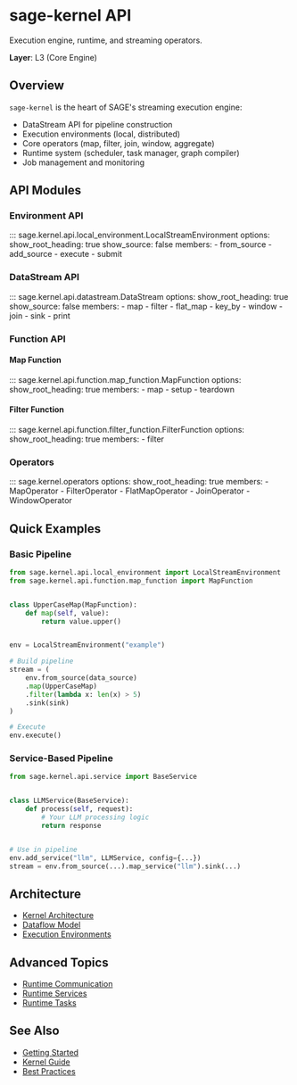 # sage-kernel API

Execution engine, runtime, and streaming operators.

**Layer**: L3 (Core Engine)

## Overview

`sage-kernel` is the heart of SAGE's streaming execution engine:

- DataStream API for pipeline construction
- Execution environments (local, distributed)
- Core operators (map, filter, join, window, aggregate)
- Runtime system (scheduler, task manager, graph compiler)
- Job management and monitoring

## API Modules

### Environment API

::: sage.kernel.api.local_environment.LocalStreamEnvironment options: show_root_heading: true
show_source: false members: - from_source - add_source - execute - submit

### DataStream API

::: sage.kernel.api.datastream.DataStream options: show_root_heading: true show_source: false
members: - map - filter - flat_map - key_by - window - join - sink - print

### Function API

#### Map Function

::: sage.kernel.api.function.map_function.MapFunction options: show_root_heading: true members: -
map - setup - teardown

#### Filter Function

::: sage.kernel.api.function.filter_function.FilterFunction options: show_root_heading: true
members: - filter

### Operators

::: sage.kernel.operators options: show_root_heading: true members: - MapOperator - FilterOperator -
FlatMapOperator - JoinOperator - WindowOperator

## Quick Examples

### Basic Pipeline

```python
from sage.kernel.api.local_environment import LocalStreamEnvironment
from sage.kernel.api.function.map_function import MapFunction


class UpperCaseMap(MapFunction):
    def map(self, value):
        return value.upper()


env = LocalStreamEnvironment("example")

# Build pipeline
stream = (
    env.from_source(data_source)
    .map(UpperCaseMap)
    .filter(lambda x: len(x) > 5)
    .sink(sink)
)

# Execute
env.execute()
```

### Service-Based Pipeline

```python
from sage.kernel.api.service import BaseService


class LLMService(BaseService):
    def process(self, request):
        # Your LLM processing logic
        return response


# Use in pipeline
env.add_service("llm", LLMService, config={...})
stream = env.from_source(...).map_service("llm").sink(...)
```

## Architecture

- [Kernel Architecture](../../guides/packages/sage-kernel/architecture.md)
- [Dataflow Model](../../guides/packages/sage-kernel/core/dataflow_model.md)
- [Execution Environments](../../guides/packages/sage-kernel/core/execution_environments.md)

## Advanced Topics

- [Runtime Communication](../../guides/packages/sage-kernel/runtime_communication.md)
- [Runtime Services](../../guides/packages/sage-kernel/runtime_services.md)
- [Runtime Tasks](../../guides/packages/sage-kernel/runtime_tasks.md)

## See Also

- [Getting Started](../../getting-started/quickstart.md)
- [Kernel Guide](../../guides/packages/sage-kernel/README.md)
- [Best Practices](../../guides/packages/sage-kernel/best-practices.md)
